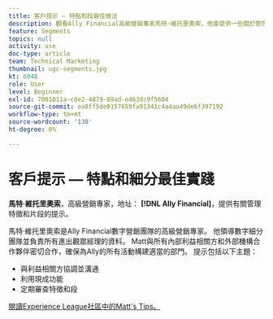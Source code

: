 ```yaml
---
title: 客戶提示 — 特點和段最佳做法
description: 觀看Ally Financial高級營銷專家馬特·維托里奧索，他會提供一些關於管理品質和細分的技巧。
feature: Segments
topics: null
activity: use
doc-type: article
team: Technical Marketing
thumbnail: ugc-segments.jpg
kt: 6048
role: User
level: Beginner
exl-id: 7001011a-c0e2-4879-89ad-e463dc9f5604
source-git-commit: ea8ff5de0157659fa91341c4a4aa49de6f397192
workflow-type: tm+mt
source-wordcount: '138'
ht-degree: 0%

---
```


# 客戶提示 — 特點和細分最佳實踐

**馬特·維托里奧索**，高級營銷專家，地址： **[!DNL Ally Financial]**，提供有關管理特徵和片段的提示。

馬特·維托里奧索是Ally Financial數字營銷團隊的高級營銷專家。 他領導數字細分團隊並負責所有進出觀眾經理的資料。 Matt與所有內部利益相關方和外部機構合作夥伴密切合作，確保為Ally的所有活動構建適當的部門。 提示包括以下主題：

* 與利益相關方協調並溝通
* 利用現成功能
* 定期審查特徵和段

[閱讀Experience League社區中的Matt&#39;s Tips。](https://experienceleaguecommunities.adobe.com/t5/adobe-audience-manager-blogs/traits-and-segments-best-practices/ba-p/367729)
